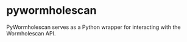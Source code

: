 # pywormholescan
PyWormholescan serves as a Python wrapper for interacting with the Wormholescan API.
